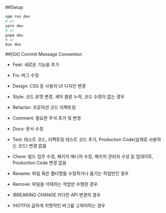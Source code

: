 ##Setup

```bash
npm run dev
# or
yarn dev
# or
pnpm dev
# or
bun dev
```

##[Git] Commit Message Convention
- Feat: 새로운 기능을 추가

- Fix: 버그 수정

- Design: CSS 등 사용자 UI 디자인 변경

- Style: 코드 포맷 변경, 세미 콜론 누락, 코드 수정이 없는 경우

- Refactor: 프로덕션 코드 리팩토링

- Comment: 필요한 주석 추가 및 변경

- Docs: 문서 수정

- Test: 테스트 코드, 리펙토링 테스트 코드 추가, Production Code(실제로 사용하는 코드) 변경 없음

- Chore: 빌드 업무 수정, 패키지 매니저 수정, 패키지 관리자 구성 등 업데이트, Production Code 변경 없음

- Rename: 파일 혹은 폴더명을 수정하거나 옮기는 작업만인 경우

- Remove: 파일을 삭제하는 작업만 수행한 경우

- !BREAKING CHANGE 커다란 API 변경의 경우

- !HOTFIX 급하게 치명적인 버그를 고쳐야하는 경우
